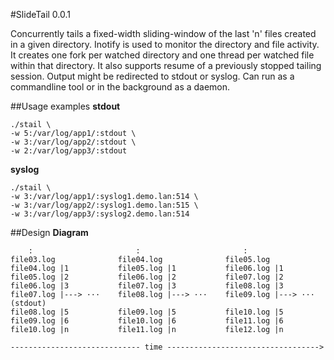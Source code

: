 #SlideTail 0.0.1

Concurrently tails a fixed-width sliding-window of the last 'n' files created in a given directory.
Inotify is used to monitor the directory and file activity.
It creates one fork per watched directory and one thread per watched file within that directory.
It also supports resume of a previously stopped tailing session.
Output might be redirected to stdout or syslog.
Can run as a commandline tool or in the background as a daemon.

##Usage examples
**stdout**

    ./stail \
    -w 5:/var/log/app1/:stdout \
    -w 3:/var/log/app2/:stdout \
    -w 2:/var/log/app3/:stdout

**syslog**

    ./stail \
    -w 3:/var/log/app1/:syslog1.demo.lan:514 \
    -w 3:/var/log/app2/:syslog1.demo.lan:515 \
    -w 3:/var/log/app3/:syslog2.demo.lan:514

##Design
**Diagram**

        :                       :                       :
    file03.log              file04.log              file05.log
    file04.log |1           file05.log |1           file06.log |1
    file05.log |2           file06.log |2           file07.log |2
    file06.log |3           file07.log |3           file08.log |3
    file07.log |---> ···    file08.log |---> ···    file09.log |---> ··· (stdout)
    file08.log |5           file09.log |5           file10.log |5
    file09.log |6           file10.log |6           file11.log |6
    file10.log |n           file11.log |n           file12.log |n

    ----------------------------- time ---------------------------------->

